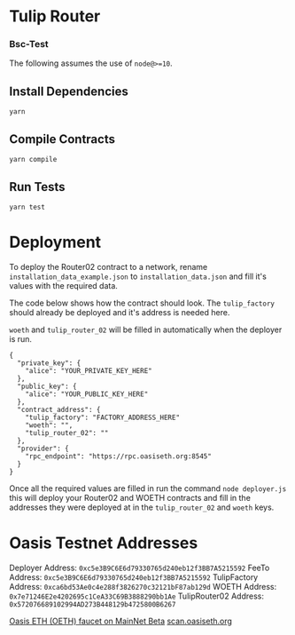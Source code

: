 # Tulip Router

### Bsc-Test

The following assumes the use of `node@>=10`.

## Install Dependencies

`yarn`

## Compile Contracts

`yarn compile`

## Run Tests

`yarn test`

# Deployment

To deploy the Router02 contract to a network, rename `installation_data_example.json`
to `installation_data.json` and fill it's values with the required data.

The code below shows how the contract should look. The `tulip_factory` should already be deployed and it's address is needed here.

`woeth` and `tulip_router_02` will be filled in automatically when the deployer is run.

```
{
  "private_key": {
    "alice": "YOUR_PRIVATE_KEY_HERE"
  },
  "public_key": {
    "alice": "YOUR_PUBLIC_KEY_HERE"
  },
  "contract_address": {
    "tulip_factory": "FACTORY_ADDRESS_HERE"
    "woeth": "",
    "tulip_router_02": ""
  },
  "provider": {
    "rpc_endpoint": "https://rpc.oasiseth.org:8545"
  }
}
```

Once all the required values are filled in run the command `node deployer.js`
this will deploy your Router02 and WOETH contracts and fill in the addresses they were deployed at in the `tulip_router_02` and `woeth` keys.

# Oasis Testnet Addresses

Deployer Address: `0xc5e3B9C6E6d79330765d240eb12f3BB7A5215592`
FeeTo Address: `0xc5e3B9C6E6d79330765d240eb12f3BB7A5215592`
TulipFactory Address: `0xca6bd53Ae0c4e288f3826270c32121bF87ab129d`
WOETH Address: `0x7e71246E2e4202695c1CeA33C69B3888290bb1Ae`
TulipRouter02 Address: `0x572076689102994AD273B448129b4725800B6267`

[Oasis ETH (OETH) faucet on MainNet Beta](http://faucet.oasiseth.org/)
[scan.oasiseth.org](http://scan.oasiseth.org/)
